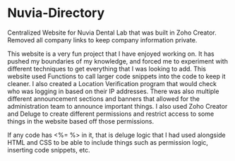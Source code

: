 # Nuvia-Directory
Centralized Website for Nuvia Dental Lab that was built in Zoho Creator. Removed all company links to keep company information private.

This website is a very fun project that I have enjoyed working on. It has pushed my boundaries of my knowledge, and forced me to experiment with different techniques to get everything that I was looking to add. This website used Functions to call larger code snippets into the code to keep it cleaner. I also created a Location Verification program that would check who was logging in based on their IP addresses. There was also multiple different announcement sections and banners that allowed for the administration team to announce important things. I also used Zoho Creator and Deluge to create different permissions and restrict access to some things in the website based off those permissions. 

If any code has <%= %> in it, that is deluge logic that I had used alongside HTML and CSS to be able to include things such as permission logic, inserting code snippets, etc.
